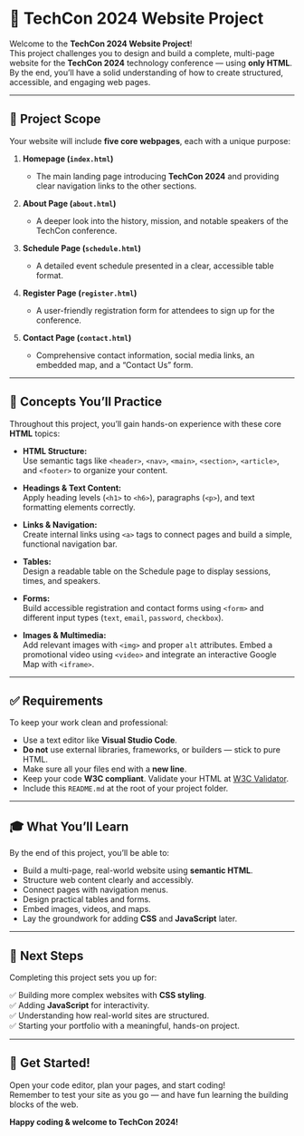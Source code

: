 # 🎉 TechCon 2024 Website Project

Welcome to the **TechCon 2024 Website Project**!  
This project challenges you to design and build a complete, multi-page website for the **TechCon 2024** technology conference — using **only HTML**. By the end, you’ll have a solid understanding of how to create structured, accessible, and engaging web pages.

---

## 📌 Project Scope

Your website will include **five core webpages**, each with a unique purpose:

1. **Homepage (`index.html`)**  
   - The main landing page introducing **TechCon 2024** and providing clear navigation links to the other sections.

2. **About Page (`about.html`)**  
   - A deeper look into the history, mission, and notable speakers of the TechCon conference.

3. **Schedule Page (`schedule.html`)**  
   - A detailed event schedule presented in a clear, accessible table format.

4. **Register Page (`register.html`)**  
   - A user-friendly registration form for attendees to sign up for the conference.

5. **Contact Page (`contact.html`)**  
   - Comprehensive contact information, social media links, an embedded map, and a “Contact Us” form.

---

## 🧩 Concepts You’ll Practice

Throughout this project, you’ll gain hands-on experience with these core **HTML** topics:

- **HTML Structure:**  
  Use semantic tags like `<header>`, `<nav>`, `<main>`, `<section>`, `<article>`, and `<footer>` to organize your content.

- **Headings & Text Content:**  
  Apply heading levels (`<h1>` to `<h6>`), paragraphs (`<p>`), and text formatting elements correctly.

- **Links & Navigation:**  
  Create internal links using `<a>` tags to connect pages and build a simple, functional navigation bar.

- **Tables:**  
  Design a readable table on the Schedule page to display sessions, times, and speakers.

- **Forms:**  
  Build accessible registration and contact forms using `<form>` and different input types (`text`, `email`, `password`, `checkbox`).

- **Images & Multimedia:**  
  Add relevant images with `<img>` and proper `alt` attributes. Embed a promotional video using `<video>` and integrate an interactive Google Map with `<iframe>`.

---

## ✅ Requirements

To keep your work clean and professional:

- Use a text editor like **Visual Studio Code**.
- **Do not** use external libraries, frameworks, or builders — stick to pure HTML.
- Make sure all your files end with a **new line**.
- Keep your code **W3C compliant**. Validate your HTML at [W3C Validator](https://validator.w3.org/).
- Include this `README.md` at the root of your project folder.

---

## 🎓 What You’ll Learn

By the end of this project, you’ll be able to:

- Build a multi-page, real-world website using **semantic HTML**.
- Structure web content clearly and accessibly.
- Connect pages with navigation menus.
- Design practical tables and forms.
- Embed images, videos, and maps.
- Lay the groundwork for adding **CSS** and **JavaScript** later.

---

## 🚀 Next Steps

Completing this project sets you up for:

✅ Building more complex websites with **CSS styling**.  
✅ Adding **JavaScript** for interactivity.  
✅ Understanding how real-world sites are structured.  
✅ Starting your portfolio with a meaningful, hands-on project.

---

## 🙌 Get Started!

Open your code editor, plan your pages, and start coding!  
Remember to test your site as you go — and have fun learning the building blocks of the web.

**Happy coding & welcome to TechCon 2024!**

